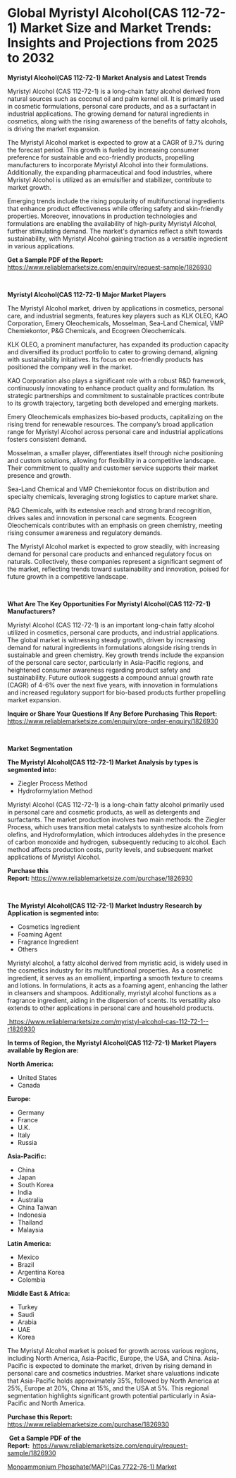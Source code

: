 <p><h1>Global Myristyl Alcohol(CAS 112-72-1) Market Size and Market Trends: Insights and Projections from 2025 to 2032</h1></p><p><strong>Myristyl Alcohol(CAS 112-72-1) Market Analysis and Latest Trends</strong></p>
<p><p>Myristyl Alcohol (CAS 112-72-1) is a long-chain fatty alcohol derived from natural sources such as coconut oil and palm kernel oil. It is primarily used in cosmetic formulations, personal care products, and as a surfactant in industrial applications. The growing demand for natural ingredients in cosmetics, along with the rising awareness of the benefits of fatty alcohols, is driving the market expansion.</p><p>The Myristyl Alcohol market is expected to grow at a CAGR of 9.7% during the forecast period. This growth is fueled by increasing consumer preference for sustainable and eco-friendly products, propelling manufacturers to incorporate Myristyl Alcohol into their formulations. Additionally, the expanding pharmaceutical and food industries, where Myristyl Alcohol is utilized as an emulsifier and stabilizer, contribute to market growth.</p><p>Emerging trends include the rising popularity of multifunctional ingredients that enhance product effectiveness while offering safety and skin-friendly properties. Moreover, innovations in production technologies and formulations are enabling the availability of high-purity Myristyl Alcohol, further stimulating demand. The market's dynamics reflect a shift towards sustainability, with Myristyl Alcohol gaining traction as a versatile ingredient in various applications.</p></p>
<p><strong>Get a Sample PDF of the Report:&nbsp;</strong> <a href="https://www.reliablemarketsize.com/enquiry/request-sample/1826930?utm_campaign=3367&utm_medium=2&utm_source=Github&utm_content=ia&utm_term=03042025&utm_id=myristyl-alcoholcas-112-72-1">https://www.reliablemarketsize.com/enquiry/request-sample/1826930</a></p>
<p>&nbsp;</p>
<p><strong>Myristyl Alcohol(CAS 112-72-1) Major Market Players</strong></p>
<p><p>The Myristyl Alcohol market, driven by applications in cosmetics, personal care, and industrial segments, features key players such as KLK OLEO, KAO Corporation, Emery Oleochemicals, Mosselman, Sea-Land Chemical, VMP Chemiekontor, P&G Chemicals, and Ecogreen Oleochemicals. </p><p>KLK OLEO, a prominent manufacturer, has expanded its production capacity and diversified its product portfolio to cater to growing demand, aligning with sustainability initiatives. Its focus on eco-friendly products has positioned the company well in the market.</p><p>KAO Corporation also plays a significant role with a robust R&D framework, continuously innovating to enhance product quality and formulation. Its strategic partnerships and commitment to sustainable practices contribute to its growth trajectory, targeting both developed and emerging markets.</p><p>Emery Oleochemicals emphasizes bio-based products, capitalizing on the rising trend for renewable resources. The company’s broad application range for Myristyl Alcohol across personal care and industrial applications fosters consistent demand.</p><p>Mosselman, a smaller player, differentiates itself through niche positioning and custom solutions, allowing for flexibility in a competitive landscape. Their commitment to quality and customer service supports their market presence and growth.</p><p>Sea-Land Chemical and VMP Chemiekontor focus on distribution and specialty chemicals, leveraging strong logistics to capture market share.</p><p>P&G Chemicals, with its extensive reach and strong brand recognition, drives sales and innovation in personal care segments. Ecogreen Oleochemicals contributes with an emphasis on green chemistry, meeting rising consumer awareness and regulatory demands.</p><p>The Myristyl Alcohol market is expected to grow steadily, with increasing demand for personal care products and enhanced regulatory focus on naturals. Collectively, these companies represent a significant segment of the market, reflecting trends toward sustainability and innovation, poised for future growth in a competitive landscape.</p></p>
<p>&nbsp;</p>
<p><strong>What Are The Key Opportunities For Myristyl Alcohol(CAS 112-72-1) Manufacturers?</strong></p>
<p><p>Myristyl Alcohol (CAS 112-72-1) is an important long-chain fatty alcohol utilized in cosmetics, personal care products, and industrial applications. The global market is witnessing steady growth, driven by increasing demand for natural ingredients in formulations alongside rising trends in sustainable and green chemistry. Key growth trends include the expansion of the personal care sector, particularly in Asia-Pacific regions, and heightened consumer awareness regarding product safety and sustainability. Future outlook suggests a compound annual growth rate (CAGR) of 4-6% over the next five years, with innovation in formulations and increased regulatory support for bio-based products further propelling market expansion.</p></p>
<p><strong>Inquire or Share Your Questions If Any Before Purchasing This Report:</strong> <a href="https://www.reliablemarketsize.com/enquiry/pre-order-enquiry/1826930?utm_campaign=3367&utm_medium=2&utm_source=Github&utm_content=ia&utm_term=03042025&utm_id=myristyl-alcoholcas-112-72-1">https://www.reliablemarketsize.com/enquiry/pre-order-enquiry/1826930</a></p>
<p>&nbsp;</p>
<p><strong>Market Segmentation</strong></p>
<p><strong>The Myristyl Alcohol(CAS 112-72-1) Market Analysis by types is segmented into:</strong></p>
<p><ul><li>Ziegler Process Method</li><li>Hydroformylation Method</li></ul></p>
<p><p>Myristyl Alcohol (CAS 112-72-1) is a long-chain fatty alcohol primarily used in personal care and cosmetic products, as well as detergents and surfactants. The market production involves two main methods: the Ziegler Process, which uses transition metal catalysts to synthesize alcohols from olefins, and Hydroformylation, which introduces aldehydes in the presence of carbon monoxide and hydrogen, subsequently reducing to alcohol. Each method affects production costs, purity levels, and subsequent market applications of Myristyl Alcohol.</p></p>
<p><strong>Purchase this Report:&nbsp;</strong><a href="https://www.reliablemarketsize.com/purchase/1826930?utm_campaign=3367&utm_medium=2&utm_source=Github&utm_content=ia&utm_term=03042025&utm_id=myristyl-alcoholcas-112-72-1">https://www.reliablemarketsize.com/purchase/1826930</a></p>
<p>&nbsp;</p>
<p><strong>The Myristyl Alcohol(CAS 112-72-1) Market Industry Research by Application is segmented into:</strong></p>
<p><ul><li>Cosmetics Ingredient</li><li>Foaming Agent</li><li>Fragrance Ingredient</li><li>Others</li></ul></p>
<p><p>Myristyl alcohol, a fatty alcohol derived from myristic acid, is widely used in the cosmetics industry for its multifunctional properties. As a cosmetic ingredient, it serves as an emollient, imparting a smooth texture to creams and lotions. In formulations, it acts as a foaming agent, enhancing the lather in cleansers and shampoos. Additionally, myristyl alcohol functions as a fragrance ingredient, aiding in the dispersion of scents. Its versatility also extends to other applications in personal care and household products.</p></p>
<p><a href="https://www.reliablemarketsize.com/myristyl-alcohol-cas-112-72-1--r1826930?utm_campaign=3367&utm_medium=2&utm_source=Github&utm_content=ia&utm_term=03042025&utm_id=myristyl-alcoholcas-112-72-1">&nbsp;https://www.reliablemarketsize.com/myristyl-alcohol-cas-112-72-1--r1826930</a></p>
<p><strong>In terms of Region, the Myristyl Alcohol(CAS 112-72-1) Market Players available by Region are:</strong></p>
<p>
    <p> <strong> North America: </strong>
        <ul>
            <li>United States</li>
            <li>Canada</li>
        </ul>
        </p> 
    <p> <strong> Europe: </strong>
        <ul>
            <li>Germany</li>
            <li>France</li>
            <li>U.K.</li>
            <li>Italy</li>
            <li>Russia</li>
        </ul>
        </p> 
    <p> <strong> Asia-Pacific: </strong>
        <ul>
            <li>China</li>
            <li>Japan</li>
            <li>South Korea</li>
            <li>India</li>
            <li>Australia</li>
            <li>China Taiwan</li>
            <li>Indonesia</li>
            <li>Thailand</li>
            <li>Malaysia</li>
        </ul>
        </p> 
    <p> <strong> Latin America: </strong>
        <ul>
            <li>Mexico</li>
            <li>Brazil</li>
            <li>Argentina Korea</li>
            <li>Colombia</li>
        </ul>
        </p> 
    <p> <strong> Middle East & Africa: </strong>
        <ul>
            <li>Turkey</li>
            <li>Saudi</li>
            <li>Arabia</li>
            <li>UAE</li>
            <li>Korea</li>
        </ul>
    </p>
    </p>
<p><p>The Myristyl Alcohol market is poised for growth across various regions, including North America, Asia-Pacific, Europe, the USA, and China. Asia-Pacific is expected to dominate the market, driven by rising demand in personal care and cosmetics industries. Market share valuations indicate that Asia-Pacific holds approximately 35%, followed by North America at 25%, Europe at 20%, China at 15%, and the USA at 5%. This regional segmentation highlights significant growth potential particularly in Asia-Pacific and North America.</p></p>
<p><strong>Purchase this Report: </strong><a href="https://www.reliablemarketsize.com/purchase/1826930?utm_campaign=3367&utm_medium=2&utm_source=Github&utm_content=ia&utm_term=03042025&utm_id=myristyl-alcoholcas-112-72-1">https://www.reliablemarketsize.com/purchase/1826930</a></p>
<p>&nbsp;<strong>Get a Sample PDF of the Report:&nbsp;&nbsp;</strong><a href="https://www.reliablemarketsize.com/enquiry/request-sample/1826930?utm_campaign=3367&utm_medium=2&utm_source=Github&utm_content=ia&utm_term=03042025&utm_id=myristyl-alcoholcas-112-72-1">https://www.reliablemarketsize.com/enquiry/request-sample/1826930</a></p>
<p><strong></strong></p>
<p><p><a href="https://github.com/merkinedry7b/Market-Research-Report-List-1/blob/main/monoammonium-phosphatemapcas-7722-76-1-market.md?utm_campaign=3367&utm_medium=2&utm_source=Github&utm_content=ia&utm_term=03042025&utm_id=myristyl-alcoholcas-112-72-1">Monoammonium Phosphate(MAP)(Cas 7722-76-1) Market</a></p></p>